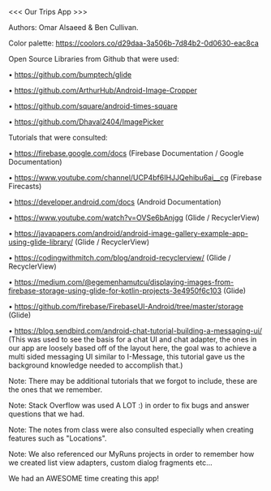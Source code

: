 <<< Our Trips App >>>

Authors:
Omar Alsaeed & Ben Cullivan.


Color palette:
https://coolors.co/d29daa-3a506b-7d84b2-0d0630-eac8ca


Open Source Libraries from Github that were used:

• https://github.com/bumptech/glide

• https://github.com/ArthurHub/Android-Image-Cropper

• https://github.com/square/android-times-square

• https://github.com/Dhaval2404/ImagePicker



Tutorials that were consulted:

• https://firebase.google.com/docs  (Firebase Documentation / Google Documentation)

• https://www.youtube.com/channel/UCP4bf6IHJJQehibu6ai__cg  (Firebase Firecasts)

• https://developer.android.com/docs  (Android Documentation)

• https://www.youtube.com/watch?v=OVSe6bAnjgg  (Glide / RecyclerView)

• https://javapapers.com/android/android-image-gallery-example-app-using-glide-library/  (Glide / RecyclerView)

• https://codingwithmitch.com/blog/android-recyclerview/  (Glide / RecyclerView)

• https://medium.com/@egemenhamutcu/displaying-images-from-firebase-storage-using-glide-for-kotlin-projects-3e4950f6c103 (Glide)

• https://github.com/firebase/FirebaseUI-Android/tree/master/storage (Glide)

• https://blog.sendbird.com/android-chat-tutorial-building-a-messaging-ui/  
(This was used to see the basis for a chat UI and chat adapter, the ones in our 
app are loosely based off of the layout here, the goal was to achieve a multi 
sided messaging UI similar to I-Message, this tutorial gave us the background 
knowledge needed to accomplish that.)




Note: There may be additional tutorials that we forgot to include, these are the ones that we remember.

Note: Stack Overflow was used A LOT :) in order to fix bugs and answer questions that we had.

Note: The notes from class were also consulted especially when creating features such as "Locations".

Note: We also referenced our MyRuns projects in order to remember how we created list view adapters, custom dialog fragments etc...

We had an AWESOME time creating this app!
